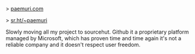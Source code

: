 \> [paemuri.com](https://paemuri.com)

\> [sr.ht/~paemuri](https://sr.ht/~paemuri)

Slowly moving all my project to sourcehut. Github it a proprietary platform managed by Microsoft, which has proven time and time again it's not a reliable company and it doesn't respect user freedom.
